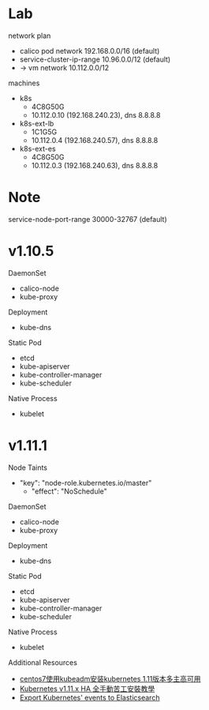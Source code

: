 # Lab

network plan

* calico pod network 192.168.0.0/16 (default)
* service-cluster-ip-range 10.96.0.0/12 (default)
* -> vm network 10.112.0.0/12

machines

* k8s
  * 4C8G50G
  * 10.112.0.10 (192.168.240.23), dns 8.8.8.8
* k8s-ext-lb
  * 1C1G5G
  * 10.112.0.4 (192.168.240.57), dns 8.8.8.8
* k8s-ext-es
  * 4C8G50G
  * 10.112.0.3 (192.168.240.63), dns 8.8.8.8

# Note

service-node-port-range 30000-32767 (default)

# v1.10.5

DaemonSet

* calico-node
* kube-proxy

Deployment

* kube-dns

Static Pod

* etcd
* kube-apiserver
* kube-controller-manager
* kube-scheduler

Native Process

* kubelet

# v1.11.1

Node Taints

* "key": "node-role.kubernetes.io/master"
  * "effect": "NoSchedule"

DaemonSet

* calico-node
* kube-proxy

Deployment

* kube-dns

Static Pod

* etcd
* kube-apiserver
* kube-controller-manager
* kube-scheduler

Native Process

* kubelet

Additional Resources

* [centos7使用kubeadm安装kubernetes 1.11版本多主高可用](https://www.kubernetes.org.cn/4256.html)
* [Kubernetes v1.11.x HA 全手動苦工安裝教學](https://kairen.github.io/2018/07/09/kubernetes/deploy/manual-v1.11/)
* [Export Kubernetes' events to Elasticsearch](https://github.com/alauda/event-exporter)
